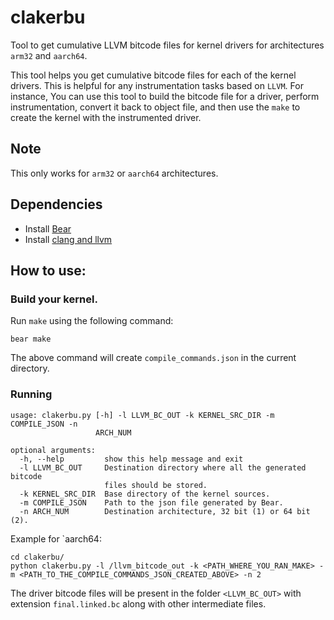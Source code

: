 # clakerbu
Tool to get cumulative LLVM bitcode files for kernel drivers for architectures `arm32` and `aarch64`.

This tool helps you get cumulative bitcode files for each of the kernel drivers. This is helpful for any instrumentation tasks based on `LLVM`. For instance, You can use this tool to build the bitcode file for a driver, perform instrumentation, convert it back to object file, and then use the `make` to create the kernel with the instrumented driver.

## Note
This only works for `arm32` or `aarch64` architectures.

## Dependencies
* Install [Bear](https://github.com/Machiry/Bear)
* Install [clang and llvm](http://releases.llvm.org/)

## How to use:
### Build your kernel.
Run `make` using the following command:
```
bear make
```
The above command will create `compile_commands.json` in the current directory.

### Running
```
usage: clakerbu.py [-h] -l LLVM_BC_OUT -k KERNEL_SRC_DIR -m COMPILE_JSON -n
                   ARCH_NUM

optional arguments:
  -h, --help         show this help message and exit
  -l LLVM_BC_OUT     Destination directory where all the generated bitcode
                     files should be stored.
  -k KERNEL_SRC_DIR  Base directory of the kernel sources.
  -m COMPILE_JSON    Path to the json file generated by Bear.
  -n ARCH_NUM        Destination architecture, 32 bit (1) or 64 bit (2).
```
Example for `aarch64:
```
cd clakerbu/
python clakerbu.py -l /llvm_bitcode_out -k <PATH_WHERE_YOU_RAN_MAKE> -m <PATH_TO_THE_COMPILE_COMMANDS_JSON_CREATED_ABOVE> -n 2
```

The driver bitcode files will be present in the folder `<LLVM_BC_OUT>` with extension `final.linked.bc` along with other intermediate files.
